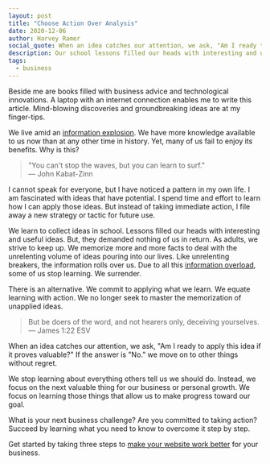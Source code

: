 ```yaml
---
layout: post
title: "Choose Action Over Analysis"
date: 2020-12-06
author: Harvey Ramer
social_quote: When an idea catches our attention, we ask, "Am I ready to apply this idea if it proves valuable?" If the answer is "No." we move on to other things without regret.
description: Our school lessons filled our heads with interesting and useful ideas but often demanded nothing of us in return. This does not work in our grown-up world.
tags:
  - business
---
```


Beside me are books filled with business advice and technological innovations. A laptop with an internet connection enables me to write this article. Mind-blowing discoveries and groundbreaking ideas are at my finger-tips.

We live amid an [information explosion](https://en.wikipedia.org/wiki/Information_explosion). We have more knowledge available to us now than at any other time in history. Yet, many of us fail to enjoy its benefits. Why is this?

> "You can't stop the waves, but you can learn to surf."  
> — John Kabat-Zinn

I cannot speak for everyone, but I have noticed a pattern in my own life. I am fascinated with ideas that have potential. I spend time and effort to learn how I can apply those ideas. But instead of taking immediate action, I file away a new strategy or tactic for future use.

We learn to collect ideas in school. Lessons filled our heads with interesting and useful ideas. But, they demanded nothing of us in return. As adults, we strive to keep up. We memorize more and more facts to deal with the unrelenting volume of ideas pouring into our lives. Like unrelenting breakers, the information rolls over us. Due to all this [information overload](https://en.wikipedia.org/wiki/Information_overload), some of us stop learning. We surrender.

There is an alternative. We commit to applying what we learn. We equate learning with action. We no longer seek to master the memorization of unapplied ideas.

> But be doers of the word, and not hearers only, deceiving yourselves.  
> — James 1:22 ESV

When an idea catches our attention, we ask, "Am I ready to apply this idea if it proves valuable?" If the answer is "No." we move on to other things without regret.

We stop learning about everything others tell us we should do. Instead, we focus on the next valuable thing for our business or personal growth. We focus on learning those things that allow us to make progress toward our goal.

What is your next business challenge? Are you committed to taking action? Succeed by learning what you need to know to overcome it step by step.

Get started by taking three steps to [make your website work better](https://www.flaremark.com/blog/3-ways-you-can-boost-your-website-results/) for your business.
